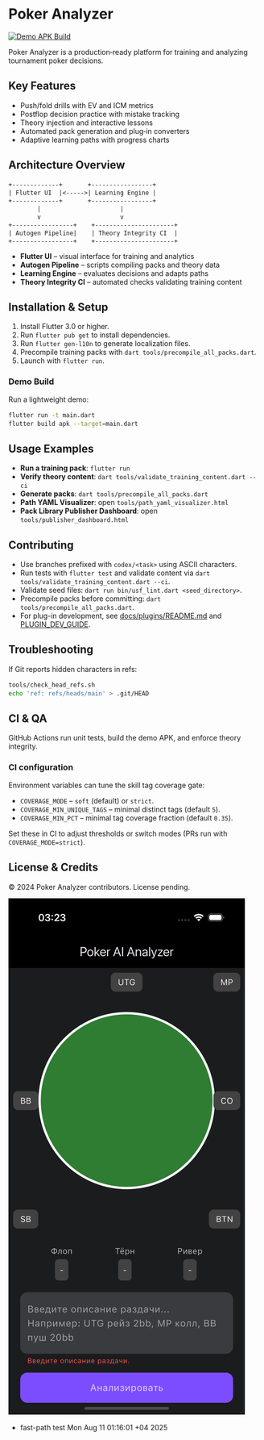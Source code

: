 # Poker Analyzer

[![Demo APK Build](https://github.com/ClubBoss/Poker_Analyzer/actions/workflows/demo_build.yml/badge.svg)](https://github.com/ClubBoss/Poker_Analyzer/actions/workflows/demo_build.yml)

Poker Analyzer is a production‑ready platform for training and analyzing tournament poker decisions.

## Key Features
- Push/fold drills with EV and ICM metrics
- Postflop decision practice with mistake tracking
- Theory injection and interactive lessons
- Automated pack generation and plug‑in converters
- Adaptive learning paths with progress charts

## Architecture Overview 
```
+-------------+       +-----------------+
| Flutter UI  |<----->| Learning Engine |
+-------------+       +-----------------+
        |                      |
        v                      v
+-----------------+    +----------------------+
| Autogen Pipeline|    | Theory Integrity CI  |
+-----------------+    +----------------------+
```
- **Flutter UI** – visual interface for training and analytics
- **Autogen Pipeline** – scripts compiling packs and theory data
- **Learning Engine** – evaluates decisions and adapts paths
- **Theory Integrity CI** – automated checks validating training content

## Installation & Setup
1. Install Flutter 3.0 or higher.
2. Run `flutter pub get` to install dependencies.
3. Run `flutter gen-l10n` to generate localization files.
4. Precompile training packs with `dart tools/precompile_all_packs.dart`.
5. Launch with `flutter run`.

### Demo Build
Run a lightweight demo:
```bash
flutter run -t main.dart
flutter build apk --target=main.dart
```

## Usage Examples
- **Run a training pack**: `flutter run`
- **Verify theory content**: `dart tools/validate_training_content.dart --ci`
- **Generate packs**: `dart tools/precompile_all_packs.dart`
- **Path YAML Visualizer**: open `tools/path_yaml_visualizer.html`
- **Pack Library Publisher Dashboard**: open `tools/publisher_dashboard.html`

## Contributing
- Use branches prefixed with `codex/<task>` using ASCII characters.
- Run tests with `flutter test` and validate content via `dart tools/validate_training_content.dart --ci`.
- Validate seed files: `dart run bin/usf_lint.dart <seed_directory>`.
- Precompile packs before committing: `dart tools/precompile_all_packs.dart`.
- For plug-in development, see [docs/plugins/README.md](docs/plugins/README.md) and [PLUGIN_DEV_GUIDE](docs/plugins/PLUGIN_DEV_GUIDE.md).

## Troubleshooting
If Git reports hidden characters in refs:
```bash
tools/check_head_refs.sh
echo 'ref: refs/heads/main' > .git/HEAD
```

## CI & QA
GitHub Actions run unit tests, build the demo APK, and enforce theory integrity.

### CI configuration
Environment variables can tune the skill tag coverage gate:

- `COVERAGE_MODE` – `soft` (default) or `strict`.
- `COVERAGE_MIN_UNIQUE_TAGS` – minimal distinct tags (default `5`).
- `COVERAGE_MIN_PCT` – minimal tag coverage fraction (default `0.35`).

Set these in CI to adjust thresholds or switch modes (PRs run with `COVERAGE_MODE=strict`).

## License & Credits
© 2024 Poker Analyzer contributors. License pending.

![screenshot](flutter_01.png)
- fast-path test Mon Aug 11 01:16:01 +04 2025


